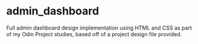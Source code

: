 # admin_dashboard

Full admin dashboard design implementation using HTML and CSS as part of my Odin Project studies, based off of a project design file provided.